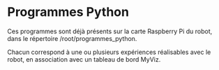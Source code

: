 # Programmes Python
Ces programmes sont déjà présents sur la carte Raspberry Pi du robot, dans le répertoire /root/programmes_python.

Chacun correspond à une ou plusieurs expériences réalisables avec le robot, en association avec un tableau de bord MyViz.
